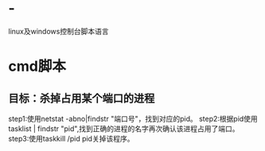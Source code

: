 # -
linux及windows控制台脚本语言



# cmd脚本
## 目标：杀掉占用某个端口的进程
step1:使用netstat -abno|findstr "端口号"，找到对应的pid。
step2:根据pid使用tasklist | findstr "pid",找到正确的进程的名字再次确认该进程占用了端口。
step3:使用taskkill /pid pid关掉该程序。
